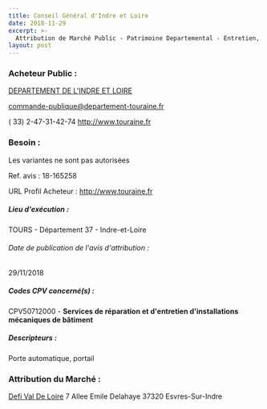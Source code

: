 ```yaml
---
title: Conseil Général d'Indre et Loire
date: 2018-11-29
excerpt: >-
  Attribution de Marché Public - Patrimoine Departemental - Entretien, Maintenance Et Depannage Des Automatismes De Portes Et Portails
layout: post
---
```


### Acheteur Public : 
<a href="/acheteur-137/siren-223700014"> DEPARTEMENT DE L'INDRE ET LOIRE</a><br/>



commande-publique@departement-touraine.fr

( 33) 2-47-31-42-74
http://www.touraine.fr
### Besoin :

Les variantes ne sont pas autorisées

Ref. avis : 18-165258

URL Profil Acheteur : http://www.touraine.fr

##### Lieu d'exécution :

TOURS - Département 37 - Indre-et-Loire

###### Date de publication de l'avis d'attribution : 
29/11/2018

##### Codes CPV concerné(s) :
CPV50712000 - **Services de réparation et d'entretien d'installations mécaniques de bâtiment** <br/>

##### Descripteurs :
Porte automatique, portail <br/>

### Attribution du Marché :
<a href="/entreprise-576/siren-800068892"> Defi Val De Loire</a>    7 Allee Emile Delahaye 37320 Esvres-Sur-Indre <br/>
